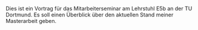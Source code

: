 Dies ist ein Vortrag für das Mitarbeiterseminar am Lehrstuhl E5b an der TU Dortmund.
Es soll einen Überblick über den aktuellen Stand meiner Masterarbeit geben.